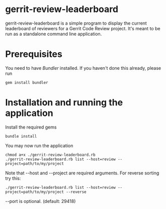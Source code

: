 # gerrit-review-leaderboard
gerrit-review-leaderboard is a simple program to display the current leaderboard of reviewers for a Gerrit Code Review project.
It's meant to be run as a standalone command line application.

# Prerequisites

You need to have *Bundler* installed. If you haven't done this
already, please run
    
    gem install bundler

# Installation and running the application

Install the required gems
     
    bundle install

You may now run the application

    chmod a+x ./gerrit-review-leaderboard.rb
    ./gerrit-review-leaderboard.rb list --host=review --project=path/to/my/project
    
Note that --host and --project are required arguments. For reverse
sorting try this:

    ./gerrit-review-leaderboard.rb list --host=review --project=path/to/my/project --reverse
    
--port is optional. (default: 29418)

